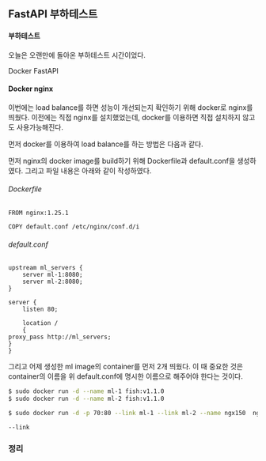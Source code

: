 ## FastAPI 부하테스트

#### 부하테스트

오늘은 오랜만에 돌아온 부하테스트 시간이었다.

Docker FastAPI

#### Docker nginx

이번에는 load balance를 하면 성능이 개선되는지 확인하기 위해 docker로 nginx를 띄웠다. 이전에는 직접 nginx를 설치했었는데, docker를 이용하면 직접 설치하지 않고도 사용가능해진다. 

먼저 docker를 이용하여 load balance를 하는 방법은 다음과 같다.

먼저 nginx의 docker image를 build하기 위해 Dockerfile과 default.conf을 생성하였다. 그리고 파일 내용은 아래와 같이 작성하였다.
###### Dockerfile
```
FROM nginx:1.25.1

COPY default.conf /etc/nginx/conf.d/i
```

###### default.conf
```
upstream ml_servers {
    server ml-1:8080;
    server ml-2:8080;
}

server {
    listen 80;

    location /
    {                                                                                                                                                                     proxy_pass http://ml_servers;                                                                                                                                 }                                                                                                                                                             }
```

그리고 어제 생성한 ml image의 container를 먼저 2개 띄웠다. 이 때 중요한 것은 container의 이름을 위 default.conf에 명시한 이름으로 해주어야 한다는 것이다.
```bash
$ sudo docker run -d --name ml-1 fish:v1.1.0
$ sudo docker run -d --name ml-2 fish:v1.1.0
```

```bash
$ sudo docker run -d -p 70:80 --link ml-1 --link ml-2 --name ngx150  nginx:v1.5.0
```

`--link` 

### 정리
